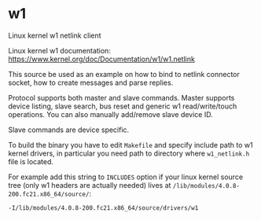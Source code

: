 # w1
Linux kernel w1 netlink client

Linux kernel w1 documentation: https://www.kernel.org/doc/Documentation/w1/w1.netlink

This source be used as an example on how to bind to netlink connector socket,
how to create messages and parse replies.

Protocol supports both master and slave commands.
Master supports device listing, slave search, bus reset and generic w1 read/write/touch operations.
You can also manually add/remove slave device ID.

Slave commands are device specific.

To build the binary you have to edit `Makefile` and specify include path to w1 kernel drivers,
in particular you need path to directory where `w1_netlink.h` file is located.

For example add this string to `INCLUDES` option if your linux kernel source tree (only w1 headers are actually needed) lives at `/lib/modules/4.0.8-200.fc21.x86_64/source/`:
```
-I/lib/modules/4.0.8-200.fc21.x86_64/source/drivers/w1
```
